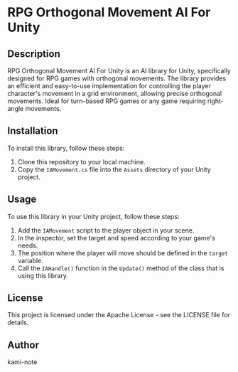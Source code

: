 # RPG Orthogonal Movement AI For Unity

## Description

RPG Orthogonal Movement AI For Unity is an AI library for Unity, specifically designed for RPG games with orthogonal movements. The library provides an efficient and easy-to-use implementation for controlling the player character's movement in a grid environment, allowing precise orthogonal movements. Ideal for turn-based RPG games or any game requiring right-angle movements.

## Installation

To install this library, follow these steps:

1. Clone this repository to your local machine.
2. Copy the `IAMovement.cs` file into the `Assets` directory of your Unity project.

## Usage

To use this library in your Unity project, follow these steps:

1. Add the `IAMovement` script to the player object in your scene.
2. In the inspector, set the target and speed according to your game's needs.
3. The position where the player will move should be defined in the `target` variable.
4. Call the `IAHandle()` function in the `Update()` method of the class that is using this library.

## License

This project is licensed under the Apache License - see the LICENSE file for details.

## Author

kami-note
